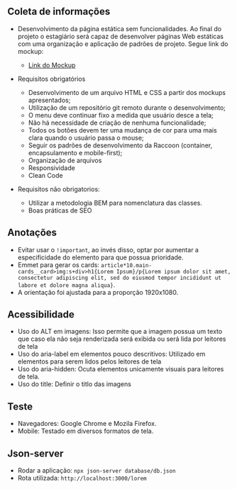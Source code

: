 ## Coleta de informações 
- Desenvolvimento da página estática  sem funcionalidades. Ao final do projeto o estagiário será capaz de desenvolver páginas Web estáticas com uma organização e aplicação de padrões de projeto. Segue link do mockup:
  - [Link do Mockup](https://xd.adobe.com/view/de4ad55e-606e-45a1-8c9e-7a5500198ae0-8b19/grid/)  
- Requisitos obrigatórios
  - Desenvolvimento de um arquivo HTML e CSS a partir dos mockups apresentados;
  - Utilização de um repositório git remoto durante o desenvolvimento;
  - O menu deve continuar fixo a medida que usuário desce a tela;
  - Não há necessidade de criação de nenhuma funcionalidade;
  - Todos os botões devem ter uma mudança de cor para uma mais clara quando o usuário passa o mouse;
  - Seguir os padrões de desenvolvimento da Raccoon (container, encapsulamento e mobile-first);
  - Organização de arquivos 
  - Responsividade 
  - Clean Code 

- Requisitos não obrigatorios:
  - Utilizar a metodologia BEM para nomenclatura das classes.
  - Boas práticas de SEO

## Anotações 
- Evitar usar o `!important`, ao invés disso, optar por aumentar a especificidade do elemento para que possua prioridade.
- Emmet para gerar os cards: `article*10.main-cards__card>img:s+div>h1{Lorem Ipsum}/p{Lorem ipsum dolor sit amet, consectetur adipiscing elit, sed do eiusmod tempor incididunt ut labore et dolore magna aliqua}`.
- A orientação foi ajustada para a proporção 1920x1080.

## Acessibilidade
- Uso do ALT em imagens: Isso permite que a imagem possua um texto que caso ela não seja renderizada será exibida ou será lida por leitores de tela
- Uso do aria-label em elementos pouco descritivos: Utilizado em elementos para serem lidos pelos leitores de tela
- Uso do aria-hidden: Ocuta elementos unicamente visuais para leitores de tela.
- Uso do title: Definir o titlo das imagens

## Teste
- Navegadores: Google Chrome e Mozila Firefox.
- Mobile: Testado em diversos formatos de tela.



## Json-server
- Rodar a aplicação: `npx json-server database/db.json`
- Rota utilizada: `http://localhost:3000/lorem`